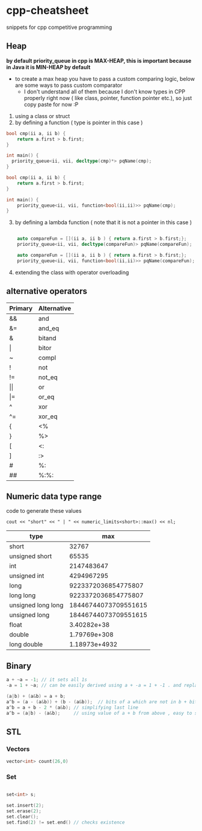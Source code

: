 # cpp-cheatsheet
snippets for cpp competitive programming

## Heap

**by default priority_queue in cpp is MAX-HEAP, this is important because in Java it is MIN-HEAP by default**

- to create a max heap you have to pass a custom comparing logic, below are some ways to pass custom comparator
  - I don't understand all of them because I don't know types in CPP properly right now ( like class, pointer, function pointer etc.), so just copy paste for now :P

1. using a class or struct
2. by defining a function ( type is pointer in this case )
```cpp
bool cmp(ii a, ii b) {
    return a.first > b.first;
}

int main() {
  priority_queue<ii, vii, decltype(cmp)*> pqName(cmp);
}
```
```cpp
bool cmp(ii a, ii b) {
    return a.first > b.first;
}

int main() {
    priority_queue<ii, vii, function<bool(ii,ii)>> pqName(cmp);
}
```
3. by defining a lambda function ( note that it is not a pointer in this case )
```cpp

    auto compareFun = [](ii a, ii b ) { return a.first > b.first;};
    priority_queue<ii, vii, decltype(compareFun)> pqName(compareFun);
```
```cpp
    auto compareFun = [](ii a, ii b ) { return a.first > b.first;};
    priority_queue<ii, vii, function<bool(ii,ii)>> pqName(compareFun);
```
4. extending the class with operator overloading

## alternative operators

|Primary|Alternative|
|-|-|
|  &&	| and	|
|  &=	| and_eq	|
|  &	| bitand	|
|  \|	| bitor	|
|  ~	| compl	|
|  !	| not	|
|  !=	| not_eq	|
|  \|\|	| or	|
|  \|=	| or_eq	|
|  ^	| xor	|
|  ^=	| xor_eq	|
|  {	| <%	|
|  }	| %>	|
|  [	| <:	|
|  ]	| :>	|
|  #	| %:	|
|  ##	| %:%:	|



## Numeric data type range

code to generate these values

`cout << "short" << " | " << numeric_limits<short>::max() << nl;`

|type|max|
|--|--|
|short | 32767
|unsigned short | 65535
|int | 2147483647
|unsigned int | 4294967295
|long | 9223372036854775807
|long long | 9223372036854775807
|unsigned long long | 18446744073709551615
|unsigned long | 18446744073709551615
|float | 3.40282e+38
|double | 1.79769e+308
|long double | 1.18973e+4932

## Binary
``` cpp
a + ~a = -1; // it sets all 1s
-a = 1 + ~a; // can be easily derived using a + -a = 1 + -1 . and replace -1 from previous

(a|b) + (a&b) = a + b;
a^b = (a - (a&b)) + (b - (a&b));  // bits of a which are not in b + bits of b which are not in a
a^b = a + b - 2 * (a&b); // simplifying last line
a^b = (a|b) - (a&b);     // using value of a + b from above , easy to see in venn diagram also , because xor is symmetric difference
```


## STL

### Vectors

```cpp
vector<int> count(26,0)
```

### Set
```cpp

set<int> s;

set.insert(2);
set.erase(2);
set.clear();
set.find(2) != set.end() // checks existence
```

